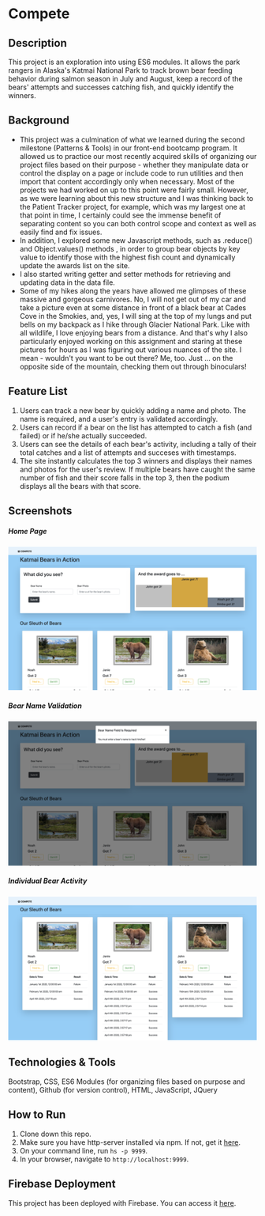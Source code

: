 # Compete

## Description
This project is an exploration into using ES6 modules. It allows the park rangers in Alaska's Katmai National Park to track brown bear feeding behavior during salmon season in July and August, keep a record of the bears' attempts and successes catching fish, and quickly identify the winners.

## Background
* This project was a culmination of what we learned during the second milestone (Patterns & Tools) in our front-end bootcamp program. It allowed us to practice our most recently acquired skills of organizing our project files based on their purpose - whether they manipulate data or control the display on a page or include code to run utilities and then import that content accordingly only when necessary. Most of the projects we had worked on up to this point were fairly small. However, as we were learning about this new structure and I was thinking back to the Patient Tracker project, for example, which was my largest one at that point in time, I certainly could see the immense benefit of separating content so you can both control scope and context as well as easily find and fix issues. 
* In addition, I explored some new Javascript methods, such as .reduce() and Object.values() methods , in order to group bear objects by key value to identify those with the highest fish count and dynamically update the awards list on the site. 
* I also started writing getter and setter methods for retrieving and updating data in the data file. 
* Some of my hikes along the years have allowed me glimpses of these massive and gorgeous carnivores. No, I will not get out of my car and take a picture even at some distance in front of a black bear at Cades Cove in the Smokies, and, yes, I will sing at the top of my lungs and put bells on my backpack as I hike through Glacier National Park. Like with all wildlife, I love enjoying bears from a distance. And that's why I also particularly enjoyed working on this assignment and staring at these pictures for hours as I was figuring out various nuances of the site. I mean - wouldn't you want to be out there? Me, too. Just ... on the opposite side of the mountain, checking them out through binoculars!


## Feature List
1. Users can track a new bear by quickly adding a name and photo. The name is required, and a user's entry is validated accordingly.
1. Users can record if a bear on the list has attempted to catch a fish (and failed) or if he/she actually succeeded. 
1. Users can see the details of each bear's activity, including a tally of their total catches and a list of attempts and succeses with timestamps. 
1. The site instantly calculates the top 3 winners and displays their names and photos for the user's review. If multiple bears have caught the same number of fish and their score falls in the top 3, then the podium displays all the bears with that score. 


## Screenshots
##### Home Page
![Home Page](./bear-watcher-screenshots/home.png)
##### Bear Name Validation
![Bear Name Validation](./bear-watcher-screenshots/validation.png)
##### Individual Bear Activity
![Individual Bear Activity](./bear-watcher-screenshots/bear_activity.png)

## Technologies & Tools
Bootstrap, CSS, ES6 Modules (for organizing  files based on purpose and content), Github (for version control), HTML, JavaScript, JQuery

## How to Run
1. Clone down this repo.
1. Make sure you have http-server installed via npm. If not, get it [here](https://www.npmjs.com/package/http-server).
1. On your command line, run `hs -p 9999`.
1. In your browser, navigate to `http://localhost:9999`.

## Firebase Deployment
This project has been deployed with Firebase. 
You can access it [here](https://pinterest-4b62d.web.app/). 
